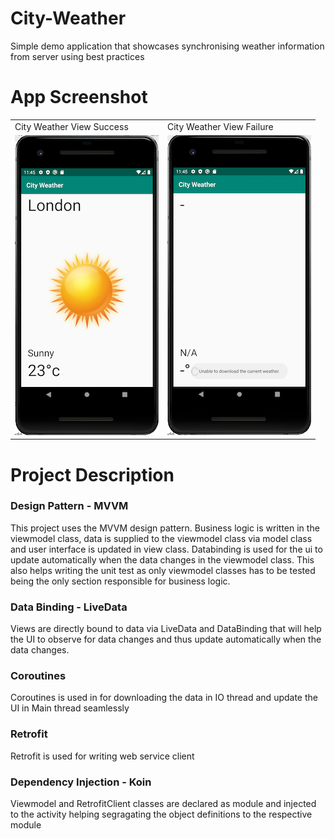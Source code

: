 # City-Weather
Simple demo application that showcases synchronising weather information from server using best practices

# App Screenshot

<table>
  <tr>
    <td>City Weather View Success</td>
    <td>City Weather View Failure</td>
  </tr>
  <tr>
    <td><img src="Screenshots/city_weather_success.png" width=230 height=480></td>
    <td><img src="Screenshots/city_weather_failure.png" width=230 height=480></td>
  </tr>
</table>
 
# Project Description
 
### Design Pattern - MVVM
This project uses the MVVM design pattern. Business logic is written in the viewmodel class, data is supplied to the viewmodel class via model class and user interface is updated in view class. Databinding is used for the ui to update automatically when the data changes in the viewmodel class. This also helps writing the unit test as only viewmodel classes has to be tested being the only section responsible for business logic.
 
### Data Binding - LiveData
Views are directly bound to data via LiveData and DataBinding that will help the UI to observe for data changes and thus update automatically when the data changes.

### Coroutines
Coroutines is used in for downloading the data in IO thread and update the UI in Main thread seamlessly

### Retrofit
Retrofit is used for writing web service client
 
### Dependency Injection - Koin
Viewmodel and RetrofitClient classes are declared as module and injected to the activity helping segragating the object definitions to the respective module
